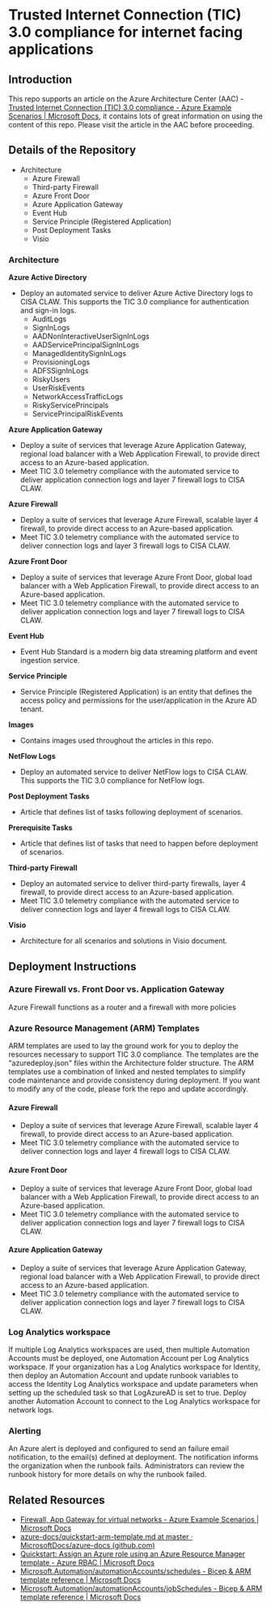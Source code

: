 # Trusted Internet Connection (TIC) 3.0 compliance for internet facing applications

## Introduction
This repo supports an article on the Azure Architecture Center (AAC) - [Trusted Internet Connection (TIC) 3.0 compliance - Azure Example Scenarios | Microsoft Docs](https://docs.microsoft.com/en-us/azure/architecture/example-scenario/security/trusted-internet-connections), it contains lots of great information on using the content of this repo. Please visit the article in the AAC before proceeding.

## Details of the Repository
- Architecture
  - Azure Firewall
  - Third-party Firewall
  - Azure Front Door
  - Azure Application Gateway
  - Event Hub
  - Service Principle (Registered Application)
  - Post Deployment Tasks
  - Visio

### Architecture
**Azure Active Directory**
- Deploy an automated service to deliver Azure Active Directory logs to CISA CLAW. This supports the TIC 3.0 compliance for authentication and sign-in logs.
  - AuditLogs
  - SignInLogs
  - AADNonInteractiveUserSignInLogs
  - AADServicePrincipalSignInLogs
  - ManagedIdentitySignInLogs
  - ProvisioningLogs
  - ADFSSignInLogs
  - RiskyUsers
  - UserRiskEvents
  - NetworkAccessTrafficLogs
  - RiskyServicePrincipals
  - ServicePrincipalRiskEvents


**Azure Application Gateway**
- Deploy a suite of services that leverage Azure Application Gateway, regional load balancer with a Web Application Firewall, to provide direct access to an Azure-based application. 
- Meet TIC 3.0 telemetry compliance with the automated service to deliver application connection logs and layer 7 firewall logs to CISA CLAW. 

**Azure Firewall**
- Deploy a suite of services that leverage Azure Firewall, scalable layer 4 firewall, to provide direct access to an Azure-based application. 
- Meet TIC 3.0 telemetry compliance with the automated service to deliver connection logs and layer 3 firewall logs to CISA CLAW.

**Azure Front Door**

- Deploy a suite of services that leverage Azure Front Door, global load balancer with a Web Application Firewall, to provide direct access to an Azure-based application. 
- Meet TIC 3.0 telemetry compliance with the automated service to deliver application connection logs and layer 7 firewall logs to CISA CLAW. 

**Event Hub**

- Event Hub Standard is a modern big data streaming platform and event ingestion service.

**Service Principle**

- Service Principle (Registered Application) is an entity that defines the access policy and permissions for the user/application in the Azure AD tenant.

**Images**

- Contains images used throughout the articles in this repo.

**NetFlow Logs**
- Deploy an automated service to deliver NetFlow logs to CISA CLAW. This supports the TIC 3.0 compliance for NetFlow logs.

**Post Deployment Tasks**

- Article that defines list of tasks following deployment of scenarios.

**Prerequisite Tasks**
- Article that defines list of tasks that need to happen before deployment of scenarios.

**Third-party Firewall**
- Deploy an automated service to deliver third-party firewalls, layer 4 firewall, to provide direct access to an Azure-based application. 
- Meet TIC 3.0 telemetry compliance with the automated service to deliver connection logs and layer 4 firewall logs to CISA CLAW.

**Visio**
- Architecture for all scenarios and solutions in Visio document.

## Deployment Instructions
### Azure Firewall vs. Front Door vs. Application Gateway
Azure Firewall functions as a router and a firewall with more policies

### Azure Resource Management (ARM) Templates
ARM templates are used to lay the ground work for you to deploy the resources necessary to support TIC 3.0 compliance. The templates are the "azuredeploy.json" files within the Architecture folder structure. The ARM templates use a combination of linked and nested templates to simplify code maintenance and provide consistency during deployment. If you want to modify any of the code, please fork the repo and update accordingly. 

#### Azure Firewall
- Deploy a suite of services that leverage Azure Firewall, scalable layer 4 firewall, to provide direct access to an Azure-based application. 
- Meet TIC 3.0 telemetry compliance with the automated service to deliver connection logs and layer 4 firewall logs to CISA CLAW.

#### Azure Front Door
- Deploy a suite of services that leverage Azure Front Door, global load balancer with a Web Application Firewall, to provide direct access to an Azure-based application. 
- Meet TIC 3.0 telemetry compliance with the automated service to deliver application connection logs and layer 7 firewall logs to CISA CLAW. 

#### Azure Application Gateway
- Deploy a suite of services that leverage Azure Application Gateway, regional load balancer with a Web Application Firewall, to provide direct access to an Azure-based application. 
- Meet TIC 3.0 telemetry compliance with the automated service to deliver application connection logs and layer 7 firewall logs to CISA CLAW. 

### Log Analytics workspace
If multiple Log Analytics workspaces are used, then multiple Automation Accounts must be deployed, one Automation Account per Log Analytics workspace. If your organization has a Log Analytics workspace for Identity, then deploy an Automation Account and update runbook variables to access the Identity Log Analytics workspace and update parameters when setting up the scheduled task so that LogAzureAD is set to true. Deploy another Automation Account to connect to the Log Analytics workspace for network logs.

### Alerting
An Azure alert is deployed and configured to send an failure email notification, to the email(s) defined at deployment. The notification informs the organization when the runbook fails. Administrators can review the runbook history for more details on why the runbook failed.


## Related Resources
- [Firewall, App Gateway for virtual networks - Azure Example Scenarios | Microsoft Docs](https://docs.microsoft.com/en-us/azure/architecture/example-scenario/gateway/firewall-application-gateway)
- [azure-docs/quickstart-arm-template.md at master · MicrosoftDocs/azure-docs (github.com)](https://github.com/MicrosoftDocs/azure-docs/blob/master/articles/app-service/quickstart-arm-template.md)
- [Quickstart: Assign an Azure role using an Azure Resource Manager template - Azure RBAC | Microsoft Docs](https://docs.microsoft.com/en-us/azure/role-based-access-control/quickstart-role-assignments-template)
- [Microsoft.Automation/automationAccounts/schedules - Bicep & ARM template reference | Microsoft Docs](https://docs.microsoft.com/en-us/azure/templates/microsoft.automation/automationaccounts/schedules?tabs=json)
- [Microsoft.Automation/automationAccounts/jobSchedules - Bicep & ARM template reference | Microsoft Docs](https://docs.microsoft.com/en-us/azure/templates/microsoft.automation/automationaccounts/jobschedules?tabs=json)